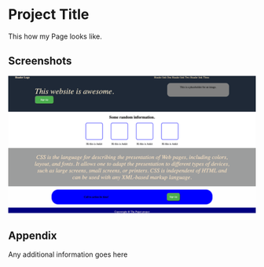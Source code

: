 
# Project Title

This how my Page looks like.


## Screenshots

![App Screenshot](https://github.com/AnkitPujari1021/Odin-Project-Zee/blob/Ankit/Ankit/127.0.0.1_5500_Zee%2520Training_Odin's_Project.html%20(3).png?raw=true)


## Appendix

Any additional information goes here

